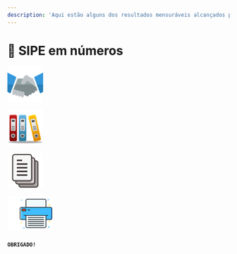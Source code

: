 ```yaml
---
description: 'Aqui estão alguns dos resultados mensuráveis alcançados pelo sistema:'
---
```


# 🔢 SIPE em números

![26 INSTITUIÇÕES PARCEIRAS ](<.gitbook/assets/image (1).png>)

![MAIS DE 82 MIL PASTAS FUNCIONAIS](<.gitbook/assets/image (2).png>)

![QUASE 300.000 DOCUMENTOS INDEXADOS](<.gitbook/assets/image (8).png>)

![QUASE 20 MIL REAIS ECONOMIZADOS COM INSUMOS DE IMPRESSÃO](<.gitbook/assets/image (7).png>)

#### `OBRIGADO!`&#x20;
